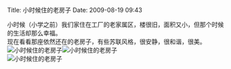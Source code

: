 Title: 小时候住的老房子
Date: 2009-08-19 09:43

<p> 小时候（小学之前）我们家住在工厂的老家属区，楼很旧，面积又小，但那个时候的生活却那么幸福。<br /> 现在看看那座依然还在的老房子，有些苏联风格，很安静，很和谐，很美。<br /> <a target="_blank" rel="nofollow"  ><img src="http://img.bimg.126.net/photo/XN3URMnYLiZPMqmSTEBHfQ==/3950219823174429238.jpg"  real_src=""  alt="小时候住的老房子"  title="小时候住的老房子"  /></a><a target="_blank" rel="nofollow"  ><img src="http://img.bimg.126.net/photo/9yGu8Ry0EVS6viS9gACIbg==/305400349748119490.jpg"  real_src=""  alt="小时候住的老房子"  title="小时候住的老房子"  /></a><br /> <a target="_blank" rel="nofollow"  ><img src="http://img.bimg.126.net/photo/f-Q6eLZMHvELHSAssHP1Cg==/4850658273671802582.jpg"  real_src=""  alt="小时候住的老房子"  title="小时候住的老房子"  /></a><br /> <br /> </p>
